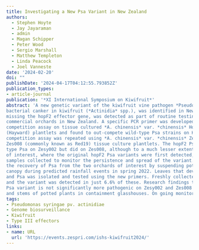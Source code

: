```yaml
---
title: Investigating a New Psa Variant in New Zealand 
authors:
  - Stephen Hoyte
  - Jay Jayaraman
  - admin
  - Magan Schipper
  - Peter Wood
  - Sergio Marshall
  - Matthew Templeton
  - Linda Peacock
  - Joel Vanneste
date: '2024-02-20'
doi: ""
publishDate: '2024-04-17T04:12:55.793852Z'
publication_types:
- article-journal
publication: '*XI International Symposium on Kiwifruit*'
abstract: 'A new genetic variant of the kiwifruit vine pathogen *Pseudomonas syringae* pv. actinidiae (Psa), the cause of
bacterial canker in kiwifruit (*Actinidia* spp.), was identified in New Zealand during 2022. The variant, which is
missing the hopF2 effector gene, was detected as part of routine testing of Psa isolates collected from two
commercial orchards in New Zealand. A specific PCR primer was developed and the Psa variant was tested in a
competition assay on tissue cultured *A. chinensis* var. *chinensis* Hort16A and *A. chinensis* var. *deliciosa*
(Hayward) plantlets and found to out-compete wild-type Psa strains on Hort16A but not on Hayward. The
competition assay was repeated using *A. chinensis* var. *chinensis* Zesy002 (commonly known as Gold3) and
Zes008 (commonly known as Red19) tissue culture plantlets. The hopF2 Psa variant did not out-compete wild
type Psa on Zesy002 but did on Zes008, although to a much lesser extent than on Hort16A. The two orchards
of interest, where the original hopF2 Psa variants were first detected, and nearby properties, had additional leaf
samples collected to monitor the persistence and spread of the variant. Trap plants were also utilised to increase
the recovery of Psa from the two orchards of interest by suspending potted Hayward plants beneath the vine
canopy during predicted rainfall events in spring 2022. Leaves that developed typical Psa spotting were collected,
and Psa was isolated and tested using the new primers. Freshly collected strains of Psa (259) were screened
and the variant was detected in just 6.6% of these. Research findings to date suggest the newly emerged hopF2
Psa variant is not significantly more pathogenic on Zesy002 and Zes008 following inoculation studies on leaves
and stems of potted plants in containment glasshouses. On going monitoring and vigilance is recommended.'
tags:
- Pseudomonas syringae pv. actinidiae
- Genome biosurveillance
- Kiwifruit
- Type III effectors
links:
- name: URL
  url: 'https://events.zespri.com/ishs-kiwifruit2024/'
---
```

